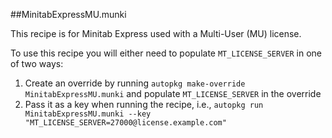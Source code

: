 ##MinitabExpressMU.munki

This recipe is for Minitab Express used with a Multi-User (MU) license.

To use this recipe you will either need to populate `MT_LICENSE_SERVER` in one of two ways:
  1. Create an override by running `autopkg make-override MinitabExpressMU.munki` and populate `MT_LICENSE_SERVER` in the override
  2. Pass it as a key when running the recipe, i.e., `autopkg run MinitabExpressMU.munki --key "MT_LICENSE_SERVER=27000@license.example.com"`
